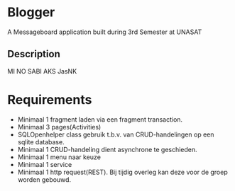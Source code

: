 # Blogger
A Messageboard application built during 3rd Semester at UNASAT

## Description
MI NO SABI AKS JasNK

# Requirements
- Minimaal 1 fragment laden via een fragment transaction.
- Minimaal 3 pages(Activities)
- SQLOpenhelper class gebruik t.b.v. van CRUD-handelingen op een sqlite database.
- Minimaal 1 CRUD-handeling dient asynchrone te geschieden.
- Minimaal 1 menu naar keuze
- Minimaal 1 service
- Minimaal 1 http request(REST). Bij tijdig overleg kan deze voor de groep worden gebouwd.
